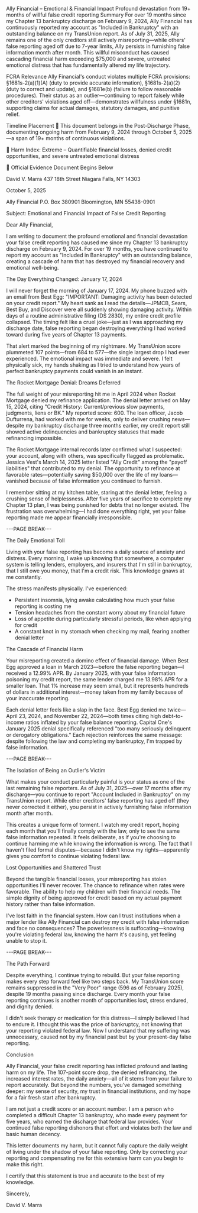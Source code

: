 Ally Financial – Emotional & Financial Impact
Profound devastation from 19+ months of willful false credit reporting
Summary
For over 19 months since my Chapter 13 bankruptcy discharge on February 9, 2024, Ally Financial has continuously reported my account as "Included in Bankruptcy" with an outstanding balance on my TransUnion report. As of July 31, 2025, Ally remains one of the only creditors still actively misreporting—while others' false reporting aged off due to 7-year limits, Ally persists in furnishing false information month after month. This willful misconduct has caused cascading financial harm exceeding $75,000 and severe, untreated emotional distress that has fundamentally altered my life trajectory.

FCRA Relevance
Ally Financial's conduct violates multiple FCRA provisions: §1681s-2(a)(1)(A) (duty to provide accurate information), §1681s-2(a)(2) (duty to correct and update), and §1681e(b) (failure to follow reasonable procedures). Their status as an outlier—continuing to report falsely while other creditors' violations aged off—demonstrates willfulness under §1681n, supporting claims for actual damages, statutory damages, and punitive relief.

Timeline Placement
🔴 This document belongs in the Post-Discharge Phase, documenting ongoing harm from February 9, 2024 through October 5, 2025—a span of 19+ months of continuous violations.

🔴 Harm Index: Extreme – Quantifiable financial losses, denied credit opportunities, and severe untreated emotional distress

📄 Official Evidence Document Begins Below

David V. Marra
437 18th Street
Niagara Falls, NY 14303

October 5, 2025

Ally Financial
P.O. Box 380901
Bloomington, MN 55438-0901  

Subject: Emotional and Financial Impact of False Credit Reporting

Dear Ally Financial,

I am writing to document the profound emotional and financial devastation your false credit reporting has caused me since my Chapter 13 bankruptcy discharge on February 9, 2024. For over 19 months, you have continued to report my account as "Included in Bankruptcy" with an outstanding balance, creating a cascade of harm that has destroyed my financial recovery and emotional well-being.

The Day Everything Changed: January 17, 2024

I will never forget the morning of January 17, 2024. My phone buzzed with an email from Best Egg: "IMPORTANT: Damaging activity has been detected on your credit report." My heart sank as I read the details—JPMCB, Sears, Best Buy, and Discover were all suddenly showing damaging activity. Within days of a routine administrative filing (DS 2830), my entire credit profile collapsed. The timing felt like a cruel joke—just as I was approaching my discharge date, false reporting began destroying everything I had worked toward during five years of Chapter 13 payments.

That alert marked the beginning of my nightmare. My TransUnion score plummeted 107 points—from 684 to 577—the single largest drop I had ever experienced. The emotional impact was immediate and severe. I felt physically sick, my hands shaking as I tried to understand how years of perfect bankruptcy payments could vanish in an instant.

The Rocket Mortgage Denial: Dreams Deferred

The full weight of your misreporting hit me in April 2024 when Rocket Mortgage denied my refinance application. The denial letter arrived on May 15, 2024, citing "Credit History: Current/previous slow payments, judgments, liens or BK." My reported score: 600. The loan officer, Jacob Dufturrena, had worked with me for weeks, only to deliver crushing news—despite my bankruptcy discharge three months earlier, my credit report still showed active delinquencies and bankruptcy statuses that made refinancing impossible.

The Rocket Mortgage internal records later confirmed what I suspected: your account, along with others, was specifically flagged as problematic. Jessica Vest's March 14, 2025 letter listed "Ally Credit" among the "payoff liabilities" that contributed to my denial. The opportunity to refinance at favorable rates—potentially saving $50,000 over the life of my loans—vanished because of false information you continued to furnish.

I remember sitting at my kitchen table, staring at the denial letter, feeling a crushing sense of helplessness. After five years of sacrifice to complete my Chapter 13 plan, I was being punished for debts that no longer existed. The frustration was overwhelming—I had done everything right, yet your false reporting made me appear financially irresponsible.

---PAGE BREAK---

The Daily Emotional Toll

Living with your false reporting has become a daily source of anxiety and distress. Every morning, I wake up knowing that somewhere, a computer system is telling lenders, employers, and insurers that I'm still in bankruptcy, that I still owe you money, that I'm a credit risk. This knowledge gnaws at me constantly.

The stress manifests physically. I've experienced:
- Persistent insomnia, lying awake calculating how much your false reporting is costing me
- Tension headaches from the constant worry about my financial future
- Loss of appetite during particularly stressful periods, like when applying for credit
- A constant knot in my stomach when checking my mail, fearing another denial letter

The Cascade of Financial Harm

Your misreporting created a domino effect of financial damage. When Best Egg approved a loan in March 2023—before the false reporting began—I received a 12.99% APR. By January 2025, with your false information poisoning my credit report, the same lender charged me 13.98% APR for a smaller loan. That 1% increase may seem small, but it represents hundreds of dollars in additional interest—money taken from my family because of your inaccurate reporting.

Each denial letter feels like a slap in the face. Best Egg denied me twice—April 23, 2024, and November 22, 2024—both times citing high debt-to-income ratios inflated by your false balance reporting. Capital One's January 2025 denial specifically referenced "too many seriously delinquent or derogatory obligations." Each rejection reinforces the same message: despite following the law and completing my bankruptcy, I'm trapped by false information.

---PAGE BREAK---

The Isolation of Being an Outlier's Victim

What makes your conduct particularly painful is your status as one of the last remaining false reporters. As of July 31, 2025—over 17 months after my discharge—you continue to report "Account Included in Bankruptcy" on my TransUnion report. While other creditors' false reporting has aged off (they never corrected it either), you persist in actively furnishing false information month after month.

This creates a unique form of torment. I watch my credit report, hoping each month that you'll finally comply with the law, only to see the same false information repeated. It feels deliberate, as if you're choosing to continue harming me while knowing the information is wrong. The fact that I haven't filed formal disputes—because I didn't know my rights—apparently gives you comfort to continue violating federal law.

Lost Opportunities and Shattered Trust

Beyond the tangible financial losses, your misreporting has stolen opportunities I'll never recover. The chance to refinance when rates were favorable. The ability to help my children with their financial needs. The simple dignity of being approved for credit based on my actual payment history rather than false information.

I've lost faith in the financial system. How can I trust institutions when a major lender like Ally Financial can destroy my credit with false information and face no consequences? The powerlessness is suffocating—knowing you're violating federal law, knowing the harm it's causing, yet feeling unable to stop it.

---PAGE BREAK---

The Path Forward

Despite everything, I continue trying to rebuild. But your false reporting makes every step forward feel like two steps back. My TransUnion score remains suppressed in the "Very Poor" range (596 as of February 2025), despite 19 months passing since discharge. Every month your false reporting continues is another month of opportunities lost, stress endured, and dignity denied.

I didn't seek therapy or medication for this distress—I simply believed I had to endure it. I thought this was the price of bankruptcy, not knowing that your reporting violated federal law. Now I understand that my suffering was unnecessary, caused not by my financial past but by your present-day false reporting.

Conclusion

Ally Financial, your false credit reporting has inflicted profound and lasting harm on my life. The 107-point score drop, the denied refinancing, the increased interest rates, the daily anxiety—all of it stems from your failure to report accurately. But beyond the numbers, you've damaged something deeper: my sense of security, my trust in financial institutions, and my hope for a fair fresh start after bankruptcy.

I am not just a credit score or an account number. I am a person who completed a difficult Chapter 13 bankruptcy, who made every payment for five years, who earned the discharge that federal law provides. Your continued false reporting dishonors that effort and violates both the law and basic human decency.

This letter documents my harm, but it cannot fully capture the daily weight of living under the shadow of your false reporting. Only by correcting your reporting and compensating me for this extensive harm can you begin to make this right.

I certify that this statement is true and accurate to the best of my knowledge.

Sincerely,

David V. Marra